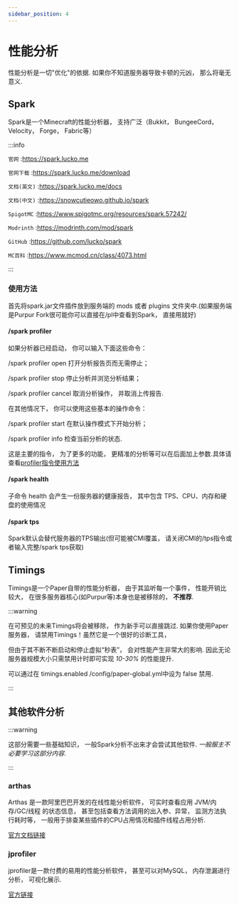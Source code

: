```yaml
---
sidebar_position: 4
---
```


# 性能分析

性能分析是一切"优化"的依据. 如果你不知道服务器导致卡顿的元凶， 那么将毫无意义.

## Spark

Spark是一个Minecraft的性能分析器， 支持广泛（Bukkit， BungeeCord， Velocity， Forge， Fabric等）

:::info

`官网` :https://spark.lucko.me

`官网下载` :https://spark.lucko.me/download

`文档(英文)` :https://spark.lucko.me/docs

`文档(中文)` :https://snowcutieowo.github.io/spark

`SpigotMC` :https://www.spigotmc.org/resources/spark.57242/

`Modrinth` :https://modrinth.com/mod/spark

`GitHub` :https://github.com/lucko/spark

`MC百科` :https://www.mcmod.cn/class/4073.html

:::

### 使用方法

首先将spark.jar文件插件放到服务端的 mods 或者 plugins 文件夹中.(如果服务端是Purpur Fork很可能你可以直接在/pl中查看到Spark， 直接用就好)

#### /spark profiler

如果分析器已经启动， 你可以输入下面这些命令：

/spark profiler open 打开分析报告页而无需停止；

/spark profiler stop 停止分析并浏览分析结果；

/spark profiler cancel 取消分析操作， 并取消上传报告.

在其他情况下， 你可以使用这些基本的操作命令：

/spark profiler start 在默认操作模式下开始分析；

/spark profiler info 检查当前分析的状态.

这是主要的指令， 为了更多的功能， 更精准的分析等可以在后面加上参数.具体请查看[profiler指令使用方法](https://snowcutieowo.github.io/spark/#/spark.command-usage)

#### /spark health

子命令 health 会产生一份服务器的健康报告， 其中包含 TPS、CPU、内存和硬盘的使用情况

#### /spark tps

Spark默认会替代服务器的TPS输出(但可能被CMI覆盖， 请关闭CMI的/tps指令或者输入完整/spark tps获取)

## Timings

Timings是一个Paper自带的性能分析器， 由于其监听每一个事件， 性能开销比较大， 在很多服务器核心(如Purpur等)本身也是被移除的， **不推荐**.

:::warning

在可预见的未来Timings将会被移除， 作为新手可以直接跳过. 如果你使用Paper服务器， 请禁用Timings！虽然它是一个很好的诊断工具，

但由于其不断不断启动和停止虚拟“秒表”， 会对性能产生非常大的影响. 因此无论服务器规模大小只需禁用计时即可实现 *10-30%* 的性能提升.

可以通过在 timings.enabled /config/paper-global.yml中设为 false 禁用.

:::

## 其他软件分析

:::warning

这部分需要一些基础知识， 一般Spark分析不出来才会尝试其他软件. *一般服主不必要学习这部分内容*.

:::

### arthas

Arthas 是一款阿里巴巴开发的在线性能分析软件， 可实时查看应用 JVM/内存/GC/线程 的状态信息， 甚至包括查看方法调用的出入参、异常， 监测方法执行耗时等， 一般用于排查某些插件的CPU占用情况和插件线程占用分析.

[官方文档链接](https://arthas.aliyun.com/doc/)

### jprofiler

jprofiler是一款付费的易用的性能分析软件， 甚至可以对MySQL， 内存泄漏进行分析， 可视化展示.

[官方链接](https://www.ej-technologies.com/products/jprofiler/overview.html)
